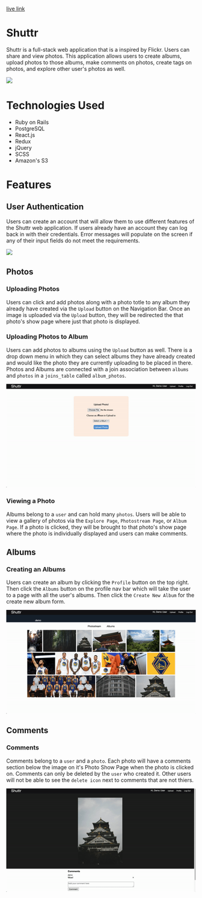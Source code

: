 [live link](https://shuttr-1.herokuapp.com/#/)

# Shuttr

Shuttr is a full-stack web application that is a inspired by Flickr. Users can share and view photos. This application allows users to create albums, upload photos to those albums, make comments on photos, create tags on photos, and explore other user's photos as well.

<img src="app/assets/images/github/main_page.png">

# Technologies Used
* Ruby on Rails
* PostgreSQL
* React.js
* Redux
* jQuery
* SCSS
* Amazon's S3

# Features

## User Authentication
Users can create an account that will allow them to use different features of the Shuttr web application. If users already have an account they can log back in with their credentials. Error messages will populate on the screen if any of their input fields do not meet the requirements.

<img src="app/assets/images/github/auth.gif">

## Photos

### Uploading Photos
Users can click and add photos along with a photo totle to any album they already have created via the `Upload` button on the Navigation Bar. Once an image is uploaded via the `Upload` button, they will be redirected the that photo's show page where just that photo is displayed.

### Uploading Photos to Album
Users can add photos to albums using the `Upload` button as well. There is a drop down menu in which they can select albums they have already created and would like the photo they are currently uploading to be placed in there. Photos and Albums are connected with a join association between `albums` and `photos` in a `joins_table` called `album_photos`.

<img src="app/assets/images/photo.gif">

### Viewing a Photo
Albums belong to a `user` and can hold many `photos`. Users will be able to view a gallery of photos via the `Explore Page`, `Photostream Page`, or `Album Page`. If a photo is clicked, they will be brought to that photo's show page where the photo is individually displayed and users can make comments.

## Albums

### Creating an Albums
Users can create an album by clicking the `Profile` button on the top right. Then click the `Albums` button on the profile nav bar which will take the user to a page with all the user's albums. Then click the `Create New Album` for the create new album form.

<img src="app/assets/images/album.gif">

## Comments

### Comments
Comments belong to a `user` and a `photo`. Each photo will have a comments section below the image on it's Photo Show Page when the photo is clicked on. Comments can only be deleted by the `user` who created it. Other users will not be able to see the `delete icon` next to comments that are not thiers.

<img src="app/assets/images/comment.gif">



